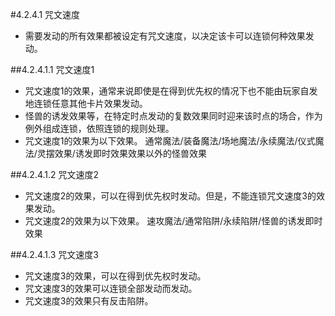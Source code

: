 #4.2.4.1        咒文速度
* 需要发动的所有效果都被设定有咒文速度，以决定该卡可以连锁何种效果发动。

##4.2.4.1.1        咒文速度1
* 咒文速度1的效果，通常来说即使是在得到优先权的情况下也不能由玩家自发地连锁任意其他卡片效果发动。
* 怪兽的诱发效果等，在特定时点发动的复数效果同时迎来该时点的场合，作为例外组成连锁，依照连锁的规则处理。
* 咒文速度1的效果为以下效果。
通常魔法/装备魔法/场地魔法/永续魔法/仪式魔法/灵摆效果/诱发即时效果效果以外的怪兽效果

##4.2.4.1.2        咒文速度2
* 咒文速度2的效果，可以在得到优先权时发动。但是，不能连锁咒文速度3的效果发动。
* 咒文速度2的效果为以下效果。
速攻魔法/通常陷阱/永续陷阱/怪兽的诱发即时效果

##4.2.4.1.3        咒文速度3
* 咒文速度3的效果，可以在得到优先权时发动。
* 咒文速度3的效果可以连锁全部发动而发动。
* 咒文速度3的效果只有反击陷阱。
